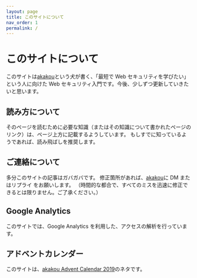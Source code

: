 ```yaml
---
layout: page
title: このサイトについて
nav_order: 1
permalink: / 
---
```


# このサイトについて

このサイトは[akakou](https://twitter.com/_akakou)という犬が書く、「最短で Web セキュリティを学びたい」という人に向けた Web セキュリティ入門です。今後、少しずつ更新していきたいと思います。

## 読み方について

そのページを読むために必要な知識（またはその知識について書かれたページのリンク）は、ページ上方に記載するようしています。
もしすでに知っているようであれば、読み飛ばしを推奨します。

## ご連絡について

多分このサイトの記事はガバガバです。
修正箇所があれば、[akakou](https://twitter.com/_akakou)に DM またはリプライ をお願いします。
（時間的な都合で、すべてのミスを迅速に修正できるとは限りません。ご了承ください。）

## Google Analytics

このサイトでは、Google Analytics を利用した、アクセスの解析を行っています。

## アドベントカレンダー

このサイトは、[akakou Advent Calendar 2019](https://adventar.org/calendars/4723)のネタです。
